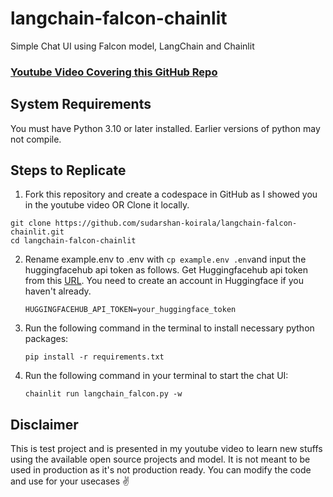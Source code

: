 # langchain-falcon-chainlit
Simple Chat UI using Falcon model, LangChain and Chainlit

### [Youtube Video Covering this GitHub Repo](https://youtu.be/gnyUUY8X-G4)


## System Requirements

You must have Python 3.10 or later installed. Earlier versions of python may not compile.

## Steps to Replicate 

1. Fork this repository and create a codespace in GitHub as I showed you in the youtube video OR Clone it locally.
```
git clone https://github.com/sudarshan-koirala/langchain-falcon-chainlit.git
cd langchain-falcon-chainlit
```

2. Rename example.env to .env with `cp example.env .env`and input the huggingfacehub api token as follows. Get Huggingfacehub api token from this [URL](https://huggingface.co/settings/tokens). You need to create an account in Huggingface if you haven't already.
   ```
   HUGGINGFACEHUB_API_TOKEN=your_huggingface_token
   ```

3. Run the following command in the terminal to install necessary python packages:
   ```
   pip install -r requirements.txt
   ```

4. Run the following command in your terminal to start the chat UI:
   ```
   chainlit run langchain_falcon.py -w
   ```

## Disclaimer
This is test project and is presented in my youtube video to learn new stuffs using the available open source projects and model. It is not meant to be used in production as it's not production ready. You can modify the code and use for your usecases ✌️
